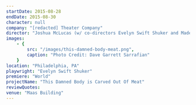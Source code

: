 ```yaml
---
startDate: 2015-08-28
endDate: 2015-08-30
character: null
company: "[redacted] Theater Company"
director: "Joshua McLucas (w/ co-directors Evelyn Swift Shuker and Madeline Charne)"
images: 
    - {
        src: "/images/this-damned-body-meat.png",
        caption: "Photo Credit: Dave Garrett Sarrafian"
    }
location: "Philadelphia, PA"
playwright: "Evelyn Swift Shuker"
premiere: "World"
projectName: "This Damned Body is Carved Out Of Meat"
reviewQuotes:
venue: "Maas Building"
---
```

